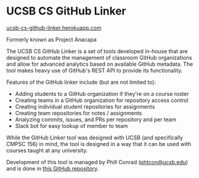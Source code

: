 # UCSB CS GitHub Linker

[ucsb-cs-github-linker.herokuapp.com](https://ucsb-cs-github-linker.herokuapp.com/)

Formerly known as Project Anacapa

The UCSB CS GitHub Linker is a set of tools developed in-house that are designed to automate the management of classroom GitHub organizations and allow for advanced analytics based on available GitHub metadata. The tool makes heavy use of GitHub's REST API to provide its functionality.

Features of the GitHub linker include (but are not limited to):
* Adding students to a GitHub organization if they're on a course roster
* Creating teams in a GitHub organization for repository access control
* Creating individual student repositories for assignments
* Creating team repositories for notes / assignments
* Analyzing commits, issues, and PRs per repository and per team
* Slack bot for easy lookup of member to team

While the GitHub Linker tool was designed with UCSB (and specifically CMPSC 156) in mind, the tool is designed in a way that it can be used with courses taught at any university.

Development of this tool is managed by Phill Conrad (<phtcon@ucsb.edu>) and is done in [this GitHub repository](https://github.com/brownfield-team/anacapa-github-linker).
